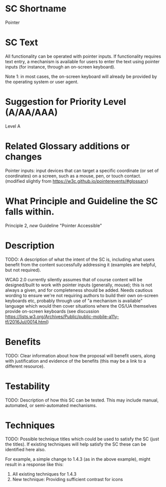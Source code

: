 # SC Shortname

Pointer

# SC Text

All functionality can be operated with pointer inputs. If functionality requires text entry, a mechanism is available for users to enter the text using pointer inputs (for instance, through an on-screen keyboard).

Note 1: in most cases, the on-screen keyboard will already be provided by the operating system or user agent.

# Suggestion for Priority Level (A/AA/AAA)

Level A

# Related Glossary additions or changes

Pointer inputs: input devices that can target a specific coordinate (or set of coordinates) on a screen, such as a mouse, pen, or touch contact. (modified slightly from https://w3c.github.io/pointerevents/#glossary)

# What Principle and Guideline the SC falls within.

Principle 2, *new* Guideline "Pointer Accessible"

# Description

TODO: A description of what the intent of the SC is, including what users benefit from the content successfully addressing it (examples are helpful, but not required).

WCAG 2.0 currently silently assumes that of course content will be designed/built to work with pointer inputs (generally, mouse); this is not always a given, and for completeness should be added. Needs cautious wording to ensure we're not requiring authors to build their own on-screen keyboards etc, probably through use of "a mechanism is available" language which would then cover situations where the OS/UA themselves provide on-screen keyboards (see discussion https://lists.w3.org/Archives/Public/public-mobile-a11y-tf/2016Jul/0014.html)

# Benefits

TODO: Clear information about how the proposal will benefit users, along with justification and evidence of the benefits (this may be a link to a different resource).

# Testability

TODO: Description of how this SC can be tested. This may include manual, automated, or semi-automated mechanisms.

# Techniques

TODO: Possible technique titles which could be used to satisfy the SC (just the titles). If existing techniques will help satisfy the SC these can be identified here also.

For example, a simple change to 1.4.3 (as in the above example), might result in a response like this:

1. All existing techniques for 1.4.3
2. New technique: Providing sufficient contrast for icons